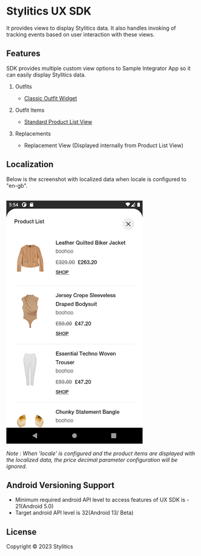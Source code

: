 # Stylitics UX SDK

It provides views to display Stylitics data. It also handles invoking of tracking events based on user interaction with these views.

## Features

SDK provides multiple custom view options to Sample Integrator App so it can easily display Stylitics data.

1. Outfits
    * [Classic Outfit Widget](CLASSIC_WIDGET_README.md)

2. Outfit Items
    * [Standard Product List View](STANDARD_PRODUCTLIST_README.md)

3. Replacements
    * Replacement View (Displayed internally from Product List View)

## Localization

Below is the screenshot with localized data when locale is configured to "en-gb".

</br>![Image1](Screenshots/product_list_with_localized_data.png)

*Note : When 'locale' is configured and the product items are displayed with the localized data, the price decimal parameter configuration will be ignored.*

## Android Versioning Support

- Minimum required android API level to access features of UX SDK is - 21(Android 5.0)
- Target android API level is 32(Android 13/ Beta)

## License

Copyright © 2023 Stylitics
